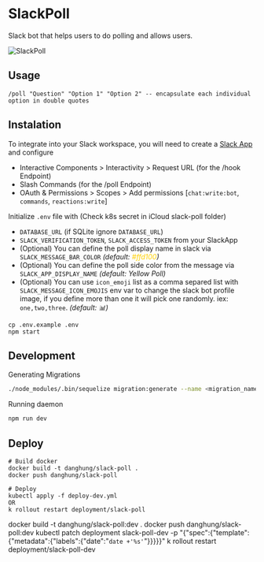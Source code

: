 # SlackPoll

Slack bot that helps users to do polling and allows users.

![SlackPoll](/static/sample.png)

## Usage

```
/poll "Question" "Option 1" "Option 2" -- encapsulate each individual option in double quotes
```

## Instalation

To integrate into your Slack workspace, you will need to create a [Slack App](https://api.slack.com/apps) and configure

- Interactive Components > Interactivity > Request URL (for the /hook Endpoint)
- Slash Commands (for the /poll Endpoint)
- OAuth & Permissions > Scopes > Add permissions [`chat:write:bot`, `commands`, `reactions:write`]

Initialize `.env` file with (Check k8s secret in iCloud slack-poll folder)

- `DATABASE_URL` (if SQLite ignore `DATABASE_URL`)
- `SLACK_VERIFICATION_TOKEN`, `SLACK_ACCESS_TOKEN` from your SlackApp
- (Optional) You can define the poll display name in slack via `SLACK_MESSAGE_BAR_COLOR` _(default: <span style="color:#ffd100">#ffd100</span>)_
- (Optional) You can define the poll side color from the message via `SLACK_APP_DISPLAY_NAME` _(default: Yellow Poll)_
- (Optional) You can use `icon_emoji` list as a comma separed list with
  `SLACK_MESSAGE_ICON_EMOJIS` env var to change the slack bot profile image, if you define more than one it will pick one randomly. iex: `one,two,three`. _(default: :bar_chart:)_

```
cp .env.example .env
npm start
```

## Development

Generating Migrations

```sh
./node_modules/.bin/sequelize migration:generate --name <migration_name>
```

Running daemon

```sh
npm run dev
```
## Deploy

```
# Build docker
docker build -t danghung/slack-poll .
docker push danghung/slack-poll

# Deploy
kubectl apply -f deploy-dev.yml 
OR
k rollout restart deployment/slack-poll
```

docker build -t danghung/slack-poll:dev .
docker push danghung/slack-poll:dev
kubectl patch deployment slack-poll-dev -p "{\"spec\":{\"template\":{\"metadata\":{\"labels\":{\"date\":\"`date +'%s'`\"}}}}}" 
k rollout restart deployment/slack-poll-dev